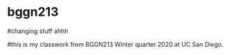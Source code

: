 # bggn213
#changing stuff ahhh

#this is my classwork from BGGN213 Winter quarter 2020 at UC San Diego.
